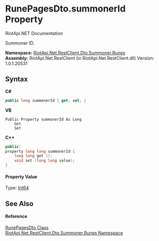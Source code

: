 # RunePagesDto.summonerId Property 
RiotApi.NET Documentation 

Summoner ID.

**Namespace:**&nbsp;<a href="e9a88602-23dd-5df4-2c06-3753e3f95d7e">RiotApi.Net.RestClient.Dto.Summoner.Runes</a><br />**Assembly:**&nbsp;RiotApi.Net.RestClient (in RiotApi.Net.RestClient.dll) Version: 1.0.1.20531

## Syntax

**C#**<br />
``` C#
public long summonerId { get; set; }
```

**VB**<br />
``` VB
Public Property summonerId As Long
	Get
	Set
```

**C++**<br />
``` C++
public:
property long long summonerId {
	long long get ();
	void set (long long value);
}
```


#### Property Value
Type: <a href="http://msdn2.microsoft.com/en-us/library/6yy583ek" target="_blank">Int64</a>

## See Also


#### Reference
<a href="31d84f2b-ee06-1dd9-4116-79b71fbff510">RunePagesDto Class</a><br /><a href="e9a88602-23dd-5df4-2c06-3753e3f95d7e">RiotApi.Net.RestClient.Dto.Summoner.Runes Namespace</a><br />